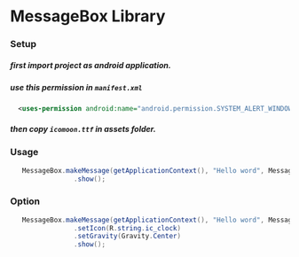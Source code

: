 # MessageBox Library

### Setup 

##### first import project as android application.
##### use this permission in ```manifest.xml```
``` xml
  <uses-permission android:name="android.permission.SYSTEM_ALERT_WINDOW" />
```
##### then copy ```icomoon.ttf``` in assets folder.

### Usage
``` java
   MessageBox.makeMessage(getApplicationContext(), "Hello word", MessageBox.LENGTH_SHORT)
                .show();
```
### Option
``` java
   MessageBox.makeMessage(getApplicationContext(), "Hello word", MessageBox.LENGTH_SHORT)
                .setIcon(R.string.ic_clock)
                .setGravity(Gravity.Center)
                .show();
```



  

